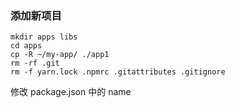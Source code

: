 
### 添加新项目

```
mkdir apps libs
cd apps
cp -R ~/my-app/ ./app1
rm -rf .git
rm -f yarn.lock .npmrc .gitattributes .gitignore

```

修改 package.json 中的 name